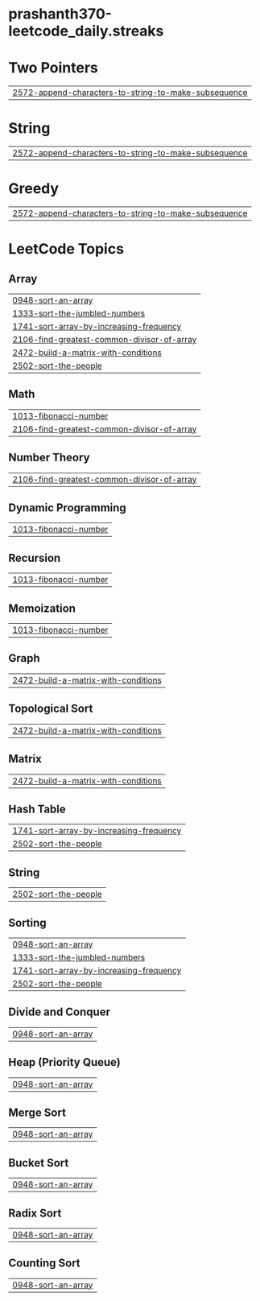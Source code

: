 # prashanth370-leetcode_daily.streaks


# Two Pointers
|  |
| ------- |
| [2572-append-characters-to-string-to-make-subsequence](https://github.com/prashanth370/prashanth370-leetcode_daily.streaks/tree/master/2572-append-characters-to-string-to-make-subsequence) |
# String
|  |
| ------- |
| [2572-append-characters-to-string-to-make-subsequence](https://github.com/prashanth370/prashanth370-leetcode_daily.streaks/tree/master/2572-append-characters-to-string-to-make-subsequence) |
# Greedy
|  |
| ------- |
| [2572-append-characters-to-string-to-make-subsequence](https://github.com/prashanth370/prashanth370-leetcode_daily.streaks/tree/master/2572-append-characters-to-string-to-make-subsequence) |
<!---LeetCode Topics Start-->
# LeetCode Topics
## Array
|  |
| ------- |
| [0948-sort-an-array](https://github.com/prashanth370/prashanth370-leetcode_daily.streaks/tree/master/0948-sort-an-array) |
| [1333-sort-the-jumbled-numbers](https://github.com/prashanth370/prashanth370-leetcode_daily.streaks/tree/master/1333-sort-the-jumbled-numbers) |
| [1741-sort-array-by-increasing-frequency](https://github.com/prashanth370/prashanth370-leetcode_daily.streaks/tree/master/1741-sort-array-by-increasing-frequency) |
| [2106-find-greatest-common-divisor-of-array](https://github.com/prashanth370/prashanth370-leetcode_daily.streaks/tree/master/2106-find-greatest-common-divisor-of-array) |
| [2472-build-a-matrix-with-conditions](https://github.com/prashanth370/prashanth370-leetcode_daily.streaks/tree/master/2472-build-a-matrix-with-conditions) |
| [2502-sort-the-people](https://github.com/prashanth370/prashanth370-leetcode_daily.streaks/tree/master/2502-sort-the-people) |
## Math
|  |
| ------- |
| [1013-fibonacci-number](https://github.com/prashanth370/prashanth370-leetcode_daily.streaks/tree/master/1013-fibonacci-number) |
| [2106-find-greatest-common-divisor-of-array](https://github.com/prashanth370/prashanth370-leetcode_daily.streaks/tree/master/2106-find-greatest-common-divisor-of-array) |
## Number Theory
|  |
| ------- |
| [2106-find-greatest-common-divisor-of-array](https://github.com/prashanth370/prashanth370-leetcode_daily.streaks/tree/master/2106-find-greatest-common-divisor-of-array) |
## Dynamic Programming
|  |
| ------- |
| [1013-fibonacci-number](https://github.com/prashanth370/prashanth370-leetcode_daily.streaks/tree/master/1013-fibonacci-number) |
## Recursion
|  |
| ------- |
| [1013-fibonacci-number](https://github.com/prashanth370/prashanth370-leetcode_daily.streaks/tree/master/1013-fibonacci-number) |
## Memoization
|  |
| ------- |
| [1013-fibonacci-number](https://github.com/prashanth370/prashanth370-leetcode_daily.streaks/tree/master/1013-fibonacci-number) |
## Graph
|  |
| ------- |
| [2472-build-a-matrix-with-conditions](https://github.com/prashanth370/prashanth370-leetcode_daily.streaks/tree/master/2472-build-a-matrix-with-conditions) |
## Topological Sort
|  |
| ------- |
| [2472-build-a-matrix-with-conditions](https://github.com/prashanth370/prashanth370-leetcode_daily.streaks/tree/master/2472-build-a-matrix-with-conditions) |
## Matrix
|  |
| ------- |
| [2472-build-a-matrix-with-conditions](https://github.com/prashanth370/prashanth370-leetcode_daily.streaks/tree/master/2472-build-a-matrix-with-conditions) |
## Hash Table
|  |
| ------- |
| [1741-sort-array-by-increasing-frequency](https://github.com/prashanth370/prashanth370-leetcode_daily.streaks/tree/master/1741-sort-array-by-increasing-frequency) |
| [2502-sort-the-people](https://github.com/prashanth370/prashanth370-leetcode_daily.streaks/tree/master/2502-sort-the-people) |
## String
|  |
| ------- |
| [2502-sort-the-people](https://github.com/prashanth370/prashanth370-leetcode_daily.streaks/tree/master/2502-sort-the-people) |
## Sorting
|  |
| ------- |
| [0948-sort-an-array](https://github.com/prashanth370/prashanth370-leetcode_daily.streaks/tree/master/0948-sort-an-array) |
| [1333-sort-the-jumbled-numbers](https://github.com/prashanth370/prashanth370-leetcode_daily.streaks/tree/master/1333-sort-the-jumbled-numbers) |
| [1741-sort-array-by-increasing-frequency](https://github.com/prashanth370/prashanth370-leetcode_daily.streaks/tree/master/1741-sort-array-by-increasing-frequency) |
| [2502-sort-the-people](https://github.com/prashanth370/prashanth370-leetcode_daily.streaks/tree/master/2502-sort-the-people) |
## Divide and Conquer
|  |
| ------- |
| [0948-sort-an-array](https://github.com/prashanth370/prashanth370-leetcode_daily.streaks/tree/master/0948-sort-an-array) |
## Heap (Priority Queue)
|  |
| ------- |
| [0948-sort-an-array](https://github.com/prashanth370/prashanth370-leetcode_daily.streaks/tree/master/0948-sort-an-array) |
## Merge Sort
|  |
| ------- |
| [0948-sort-an-array](https://github.com/prashanth370/prashanth370-leetcode_daily.streaks/tree/master/0948-sort-an-array) |
## Bucket Sort
|  |
| ------- |
| [0948-sort-an-array](https://github.com/prashanth370/prashanth370-leetcode_daily.streaks/tree/master/0948-sort-an-array) |
## Radix Sort
|  |
| ------- |
| [0948-sort-an-array](https://github.com/prashanth370/prashanth370-leetcode_daily.streaks/tree/master/0948-sort-an-array) |
## Counting Sort
|  |
| ------- |
| [0948-sort-an-array](https://github.com/prashanth370/prashanth370-leetcode_daily.streaks/tree/master/0948-sort-an-array) |
<!---LeetCode Topics End-->